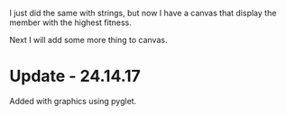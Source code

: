 I just did the same with strings, but now I have a canvas that display the member with the highest fitness.

Next I will add some more thing to canvas.

# Update - 24.14.17

Added with graphics using pyglet.
